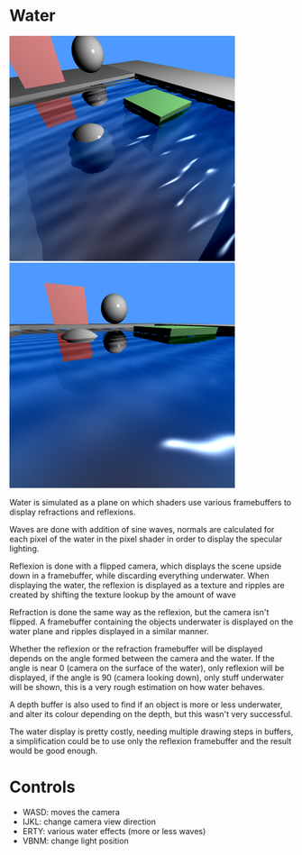 # Water

![screenshot1](../screenshots/water_1.png) ![screenshot2](../screenshots/water_2.png)

Water is simulated as a plane on which shaders use various framebuffers to display refractions and reflexions.

Waves are done with addition of sine waves, normals are calculated for each pixel of the water in the pixel shader
in order to display the specular lighting.

Reflexion is done with a flipped camera, which displays the scene upside down in a framebuffer, while discarding everything underwater.
When displaying the water, the reflexion is displayed as a texture and ripples are created by shifting the texture lookup by the amount of wave

Refraction is done the same way as the reflexion, but the camera isn't flipped. A framebuffer containing the objects underwater is displayed
on the water plane and ripples displayed in a similar manner.

Whether the reflexion or the refraction framebuffer will be displayed depends on the angle formed between the camera and the water.
If the angle is near 0 (camera on the surface of the water), only reflexion will be displayed, if the angle is 90 (camera looking down),
only stuff underwater will be shown, this is a very rough estimation on how water behaves.

A depth buffer is also used to find if an object is more or less underwater, and alter its colour depending on the depth, but this wasn't very successful.

The water display is pretty costly, needing multiple drawing steps in buffers, a simplification could be to use only the reflexion framebuffer and the
result would be good enough.

# Controls
- WASD: moves the camera
- IJKL: change camera view direction
- ERTY: various water effects (more or less waves)
- VBNM: change light position
